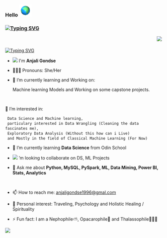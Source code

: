 ### **Hello** <img src="https://github.com/soopertramp/soopertramp/blob/main/globe-2.webp" width="40px">                          

### [![Typing SVG](https://readme-typing-svg.demolab.com?font=Fira+Code&duration=2000&pause=1000&color=1BD5F7&center=true&vCenter=true&repeat=false&width=435&lines=I'm+Anjali+Gondse+%F0%9F%91%8B)](https://git.io/typing-svg) <p align="right"> <img src="https://gifscenter.com/wp-content/uploads/2017/05/Indian%20Flag%20waving%20animation%20free%20download.gif" width="40px" />


 [![Typing SVG](https://readme-typing-svg.demolab.com?font=Fira+Code&duration=3001&pause=1000&color=3197B4&background=C5D07500&center=true&vCenter=true&width=1001&height=104&lines=%7C+Providing+Data-Driven+Solutions+;+for+Business+Growth+%7C;%7C+Data+Science+%7C;+Python+%7C+SQL+%7CPower+BI+%7CPySpark%7C+ETL)](https://git.io/typing-svg)

- <img src="https://media.tenor.com/Wx9IEmZZXSoAAAAi/hi.gif" width="18px" /> I'm **Anjali Gondse**
  
  
- 👩🏾‍💻 Pronouns: She/Her
  
  
- 🔭 I’m currently learning and Working on:
     
     Machine learning Models and Working on some capstone projects.
  
  <br/> 
                                         
 👀 I’m interested in:
 
     Data Science and Machine learning, 
     particulary interested in Data Wrangling (Cleaning the data fascinates me), 
     Exploratory Data Analysis (Without this how can i Live)
     and Mostly in the field of Classical Machine Learning (For Now)
  
- 🌱 I’m currently learning **Data Science** from Odin School
  
  
- <img src="https://media.tenor.com/abZdiuXo7GYAAAAi/women-with-bunny-ears-joypixels.gif" width="20px"> ’m looking to collaborate on DS, ML Projects
  
  
- 💬 Ask me about **Python, MySQL, PySpark, ML, Data Mining, Power BI, Stats, Analytics** 
  
  <br/> 
- 📫 How to reach me:
     anjaligondse1996@gmal.com
  
  
- 👀 Personal interest: Traveling, Psychology and Holistic Healing / Spirituality 
  
  
- ⚡ Fun fact: I am a Nephophile⛅, Opacarophile🌇 and Thalassophile🏄🏾‍♂️
  
  

![](https://komarev.com/ghpvc/?username=anjaligondse&color=green&style=for-the-badge)  

